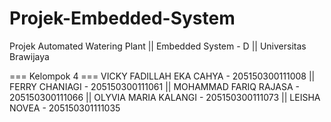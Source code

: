 # Projek-Embedded-System
Projek Automated Watering Plant || Embedded System - D || Universitas Brawijaya

=== Kelompok 4 ===
VICKY FADILLAH EKA CAHYA    - 205150300111008 ||
FERRY CHANIAGI              - 205150300111061 ||
MOHAMMAD FARIQ RAJASA       - 205150300111066 ||
OLYVIA MARIA KALANGI        - 205150300111073 ||
LEISHA NOVEA                - 205150301111035
